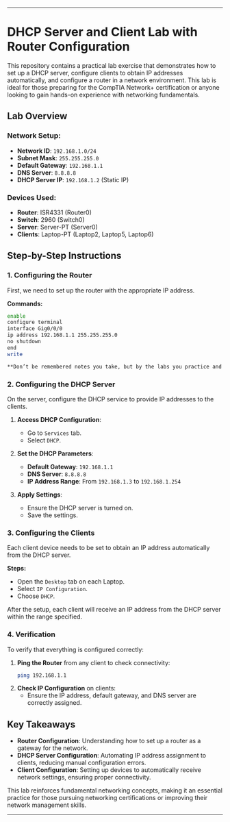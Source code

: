 ---

# DHCP Server and Client Lab with Router Configuration

This repository contains a practical lab exercise that demonstrates how to set up a DHCP server, configure clients to obtain IP addresses automatically, and configure a router in a network environment. This lab is ideal for those preparing for the CompTIA Network+ certification or anyone looking to gain hands-on experience with networking fundamentals.

## Lab Overview

### Network Setup:
- **Network ID**: `192.168.1.0/24`
- **Subnet Mask**: `255.255.255.0`
- **Default Gateway**: `192.168.1.1`
- **DNS Server**: `8.8.8.8`
- **DHCP Server IP**: `192.168.1.2` (Static IP)

### Devices Used:
- **Router**: ISR4331 (Router0)
- **Switch**: 2960 (Switch0)
- **Server**: Server-PT (Server0)
- **Clients**: Laptop-PT (Laptop2, Laptop5, Laptop6)

## Step-by-Step Instructions

### 1. Configuring the Router

First, we need to set up the router with the appropriate IP address.

**Commands:**
```bash
enable
configure terminal
interface Gig0/0/0
ip address 192.168.1.1 255.255.255.0
no shutdown
end
write

**Don’t be remembered notes you take, but by the labs you practice and the work you do. True mastery comes from hands-on experience.**
```



### 2. Configuring the DHCP Server

On the server, configure the DHCP service to provide IP addresses to the clients.

1. **Access DHCP Configuration**:
   - Go to `Services` tab.
   - Select `DHCP`.
   
2. **Set the DHCP Parameters**:
   - **Default Gateway**: `192.168.1.1`
   - **DNS Server**: `8.8.8.8`
   - **IP Address Range**: From `192.168.1.3` to `192.168.1.254`

3. **Apply Settings**:
   - Ensure the DHCP server is turned on.
   - Save the settings.

### 3. Configuring the Clients

Each client device needs to be set to obtain an IP address automatically from the DHCP server.

**Steps:**
- Open the `Desktop` tab on each Laptop.
- Select `IP Configuration`.
- Choose `DHCP`.

After the setup, each client will receive an IP address from the DHCP server within the range specified.

### 4. Verification

To verify that everything is configured correctly:
1. **Ping the Router** from any client to check connectivity:
   ```bash
   ping 192.168.1.1
   ```
2. **Check IP Configuration** on clients:
   - Ensure the IP address, default gateway, and DNS server are correctly assigned.

## Key Takeaways

- **Router Configuration**: Understanding how to set up a router as a gateway for the network.
- **DHCP Server Configuration**: Automating IP address assignment to clients, reducing manual configuration errors.
- **Client Configuration**: Setting up devices to automatically receive network settings, ensuring proper connectivity.

This lab reinforces fundamental networking concepts, making it an essential practice for those pursuing networking certifications or improving their network management skills.

---